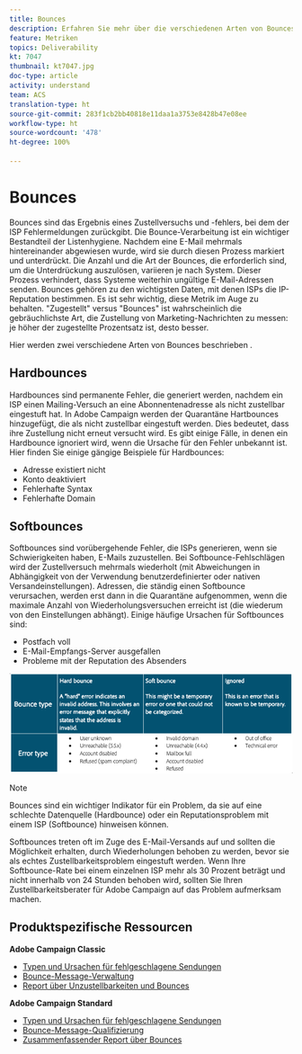```yaml
---
title: Bounces
description: Erfahren Sie mehr über die verschiedenen Arten von Bounces..
feature: Metriken
topics: Deliverability
kt: 7047
thumbnail: kt7047.jpg
doc-type: article
activity: understand
team: ACS
translation-type: ht
source-git-commit: 283f1cb2bb40818e11daa1a3753e8428b47e08ee
workflow-type: ht
source-wordcount: '478'
ht-degree: 100%

---
```



# Bounces

Bounces sind das Ergebnis eines Zustellversuchs und -fehlers, bei dem der ISP Fehlermeldungen zurückgibt. Die Bounce-Verarbeitung ist ein wichtiger Bestandteil der Listenhygiene. Nachdem eine E-Mail mehrmals hintereinander abgewiesen wurde, wird sie durch diesen Prozess markiert und unterdrückt. Die Anzahl und die Art der Bounces, die erforderlich sind, um die Unterdrückung auszulösen, variieren je nach System. Dieser Prozess verhindert, dass Systeme weiterhin ungültige E-Mail-Adressen senden. Bounces gehören zu den wichtigsten Daten, mit denen ISPs die IP-Reputation bestimmen. Es ist sehr wichtig, diese Metrik im Auge zu behalten. &quot;Zugestellt&quot; versus &quot;Bounces&quot; ist wahrscheinlich die gebräuchlichste Art, die Zustellung von Marketing-Nachrichten zu messen: je höher der zugestellte Prozentsatz ist, desto besser.

Hier werden zwei verschiedene Arten von Bounces beschrieben .

## Hardbounces

Hardbounces sind permanente Fehler, die generiert werden, nachdem ein ISP einen Mailing-Versuch an eine Abonnentenadresse als nicht zustellbar eingestuft hat. In Adobe Campaign werden der Quarantäne Hartbounces hinzugefügt, die als nicht zustellbar eingestuft werden. Dies bedeutet, dass ihre Zustellung nicht erneut versucht wird. Es gibt einige Fälle, in denen ein Hardbounce ignoriert wird, wenn die Ursache für den Fehler unbekannt ist.
Hier finden Sie einige gängige Beispiele für Hardbounces:

* Adresse existiert nicht
* Konto deaktiviert
* Fehlerhafte Syntax
* Fehlerhafte Domain

## Softbounces

Softbounces sind vorübergehende Fehler, die ISPs generieren, wenn sie Schwierigkeiten haben, E-Mails zuzustellen. Bei Softbounce-Fehlschlägen wird der Zustellversuch mehrmals wiederholt (mit Abweichungen in Abhängigkeit von der Verwendung benutzerdefinierter oder nativen Versandeinstellungen). Adressen, die ständig einen Softbounce verursachen, werden erst dann in die Quarantäne aufgenommen, wenn die maximale Anzahl von Wiederholungsversuchen erreicht ist (die wiederum von den Einstellungen abhängt). Einige häufige Ursachen für Softbounces sind:

* Postfach voll
* E-Mail-Empfangs-Server ausgefallen
* Probleme mit der Reputation des Absenders

![Bounce-Typen](../assets/bounce-types.png)

>[!NOTE]
>
>Bounces sind ein wichtiger Indikator für ein Problem, da sie auf eine schlechte Datenquelle (Hardbounce) oder ein Reputationsproblem mit einem ISP (Softbounce) hinweisen können.
>
>Softbounces treten oft im Zuge des E-Mail-Versands auf und sollten die Möglichkeit erhalten, durch Wiederholungen behoben zu werden, bevor sie als echtes Zustellbarkeitsproblem eingestuft werden. Wenn Ihre Softbounce-Rate bei einem einzelnen ISP mehr als 30 Prozent beträgt und nicht innerhalb von 24 Stunden behoben wird, sollten Sie Ihren Zustellbarkeitsberater für Adobe Campaign auf das Problem aufmerksam machen.

## Produktspezifische Ressourcen

**Adobe Campaign Classic**

* [Typen und Ursachen für fehlgeschlagene Sendungen](https://experienceleague.adobe.com/docs/campaign-classic/using/sending-messages/monitoring-deliveries/understanding-delivery-failures.html?lang=de#delivery-failure-types-and-reasons)
* [Bounce-Message-Verwaltung](https://experienceleague.adobe.com/docs/campaign-classic/using/sending-messages/monitoring-deliveries/understanding-delivery-failures.html?lang=de#bounce-mail-management)
* [Report über Unzustellbarkeiten und Bounces](https://experienceleague.adobe.com/docs/campaign-classic/using/reporting/reports-on-deliveries/global-reports.html?lang=de#non-deliverables-and-bounces)

**Adobe Campaign Standard**

* [Typen und Ursachen für fehlgeschlagene Sendungen](https://experienceleague.adobe.com/docs/campaign-standard/using/testing-and-sending/monitoring-messages/understanding-delivery-failures.html?lang=de#delivery-failure-types-and-reasons)
* [Bounce-Message-Qualifizierung](https://experienceleague.adobe.com/docs/campaign-standard/using/testing-and-sending/monitoring-messages/understanding-delivery-failures.html?lang=de#bounce-mail-qualification)
* [Zusammenfassender Report über Bounces](https://experienceleague.adobe.com/docs/campaign-standard/using/reporting/list-of-reports/bounce-summary.html?lang=de#reporting)
